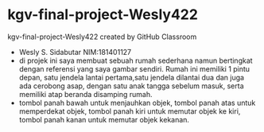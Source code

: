 # kgv-final-project-Wesly422
kgv-final-project-Wesly422 created by GitHub Classroom

- Wesly S. Sidabutar NIM:181401127
- di projek ini saya membuat sebuah rumah sederhana namun bertingkat dengan referensi yang saya gambar sendiri. Rumah ini memiliki 1 pintu depan, satu jendela lantai pertama,satu jendela dilantai dua dan juga ada cerobong asap, dengan satu anak tangga sebelum masuk, serta memiliki atap beranda disamping rumah.
- tombol panah bawah untuk menjauhkan objek, tombol panah atas untuk memperdekat objek, tombol panah kiri untuk memutar objek ke kiri, tombol panah kanan untuk memutar objek kekanan.
